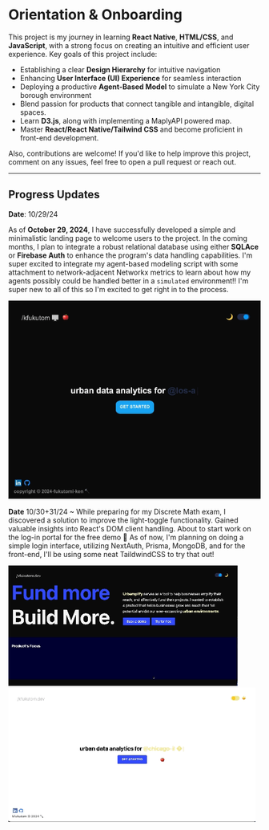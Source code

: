 # Orientation & Onboarding

This project is my journey in learning **React Native**, **HTML/CSS**, and **JavaScript**, with a strong focus on creating an intuitive and efficient user experience. Key goals of this project include:

- Establishing a clear **Design Hierarchy** for intuitive navigation
- Enhancing **User Interface (UI) Experience** for seamless interaction
- Deploying a productive **Agent-Based Model** to simulate a New York City borough environment
- Blend passion for products that connect tangible and intangible, digital spaces.
- Learn **D3.js**, along with implementing a MaplyAPI powered map.
- Master **React/React Native/Tailwind CSS** and become proficient in front-end development.

Also, contributions are welcome! If you'd like to help improve this project, comment on any issues, feel free to open a pull request or reach out.

---

## Progress Updates

**Date**: 10/29/24

As of **October 29, 2024**, I have successfully developed a simple and minimalistic landing page to welcome users to the project. In the coming months, I plan to integrate a robust relational database using either **SQLAce** or **Firebase Auth** to enhance the program's data handling capabilities. I'm super excited to integrate my agent-based modeling script with some attachment to network-adjacent Networkx metrics to learn about how my agents possibly could be handled better in a `simulated` environment!! I'm super new to all of this so I'm excited to get right in to the process.

![Landing Page GIF](./frontend_asset1.gif) 

**Date** 10/30+31/24 ~ While preparing for my Discrete Math exam, I discovered a solution to improve the light-toggle functionality. Gained valuable insights into React's DOM client handling. About to start work on the log-in portal for the free demo 💪 As of now, I'm planning on doing a simple login interface, utilizing NextAuth, Prisma, MongoDB, and for the front-end, I'll be using some neat TaildwindCSS to try that out!

![Updated Page GIF](./demo/demo-10-30-24.gif)
![Simple Login UI](./demo/demo-10-31-24.gif)


